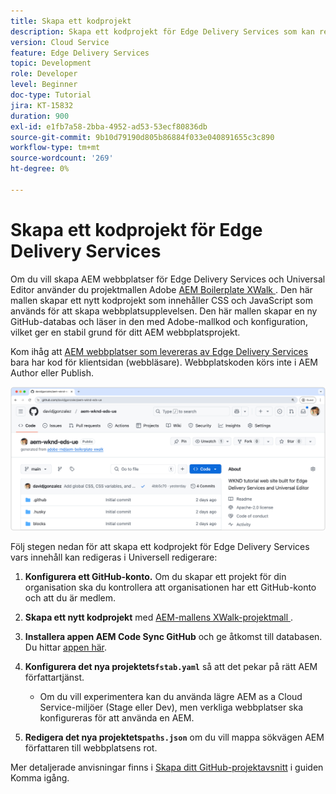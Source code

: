 ```yaml
---
title: Skapa ett kodprojekt
description: Skapa ett kodprojekt för Edge Delivery Services som kan redigeras med Universell redigerare.
version: Cloud Service
feature: Edge Delivery Services
topic: Development
role: Developer
level: Beginner
doc-type: Tutorial
jira: KT-15832
duration: 900
exl-id: e1fb7a58-2bba-4952-ad53-53ecf80836db
source-git-commit: 9b10d79190d805b86884f033e040891655c3c890
workflow-type: tm+mt
source-wordcount: '269'
ht-degree: 0%

---
```


# Skapa ett kodprojekt för Edge Delivery Services

Om du vill skapa AEM webbplatser för Edge Delivery Services och Universal Editor använder du projektmallen Adobe [AEM Boilerplate XWalk ](https://github.com/adobe-rnd/aem-boilerplate-xwalk) . Den här mallen skapar ett nytt kodprojekt som innehåller CSS och JavaScript som används för att skapa webbplatsupplevelsen. Den här mallen skapar en ny GitHub-databas och läser in den med Adobe-mallkod och konfiguration, vilket ger en stabil grund för ditt AEM webbplatsprojekt.

Kom ihåg att [AEM webbplatser som levereras av Edge Delivery Services](https://experienceleague.adobe.com/en/docs/experience-manager-learn/sites/edge-delivery-services/overview) bara har kod för klientsidan (webbläsare). Webbplatskoden körs inte i AEM Author eller Publish.

![Nytt Edge Delivery Services-projekt](./assets/1-new-project/new-project.png)

Följ stegen nedan för att skapa ett kodprojekt för Edge Delivery Services vars innehåll kan redigeras i Universell redigerare:

1. **Konfigurera ett GitHub-konto.** Om du skapar ett projekt för din organisation ska du kontrollera att organisationen har ett GitHub-konto och att du är medlem.
2. **Skapa ett nytt kodprojekt** med [AEM-mallens XWalk-projektmall ](https://github.com/adobe-rnd/aem-boilerplate-xwalk).
3. **Installera appen AEM Code Sync GitHub** och ge åtkomst till databasen. Du hittar [appen här](https://github.com/apps/aem-code-sync).
4. **Konfigurera det nya projektets`fstab.yaml`** så att det pekar på rätt AEM författartjänst.

   * Om du vill experimentera kan du använda lägre AEM as a Cloud Service-miljöer (Stage eller Dev), men verkliga webbplatser ska konfigureras för att använda en AEM.

5. **Redigera det nya projektets`paths.json`** om du vill mappa sökvägen AEM författaren till webbplatsens rot.

Mer detaljerade anvisningar finns i [Skapa ditt GitHub-projektavsnitt](https://experienceleague.adobe.com/en/docs/experience-manager-cloud-service/content/edge-delivery/wysiwyg-authoring/edge-dev-getting-started#create-github-project) i guiden Komma igång.
